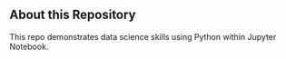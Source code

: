 ## About this Repository
This repo demonstrates data science skills using Python within Jupyter Notebook.
